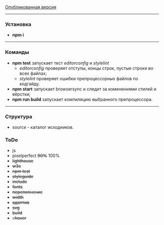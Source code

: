 [Опубликованная версия](https://aleksem07.github.io/catEnergy "Опубликованная версия")

---

### Установка

- **npm i**

---

### Команды

- **npm test** запускает тест _editorconfig_ и _stylelint_
  - _editorconfig_ проверяет отступы, концы строк, пустые строки во всех файлах;
  - _stylelint_ проверяет ошибки препроцессорных файлов по кодгайду.
- **npm start** запускает browsersync и следит за изменениями стилей и вёрстки;
- **npm run build** запускает компиляцию выбранного препроцессора.

---

### Структура

- source - каталог исходников.

### ToDo

- js
- pixelperfect ~~90%~~ 100%
- ~~lighthouse~~
- ~~w3c~~
- ~~npm test~~
- ~~styleguide~~
- ~~include~~
- ~~fonts~~
- ~~переполнение~~
- ~~width~~
- ~~адаптив~~
- ~~svg~~
- ~~build~~
- ~~::hover~~
